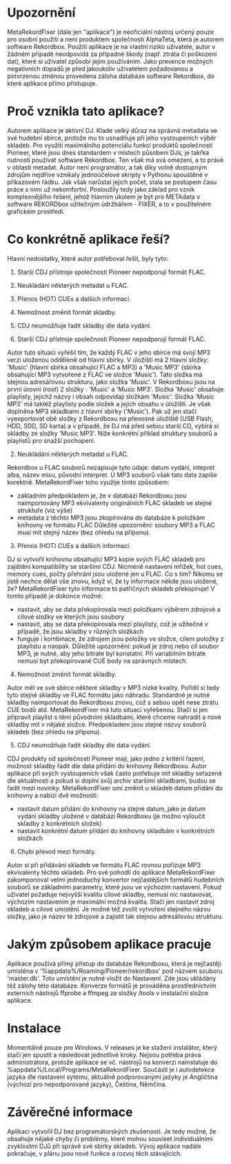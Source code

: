 # Upozornění

MetaRekordFixer (dále jen "aplikace") je neoficiální nástroj určený pouze pro osobní použití a není produktem společnosti AlphaTeta, která je autorem software Rekordbox. Použití aplikace je na vlastní riziko uživatele, autor v žádném případě neodpovídá za případné škody (např. ztráta či poškození dat), které si uživatel způsobí jejím používáním. Jako prevence možných negativních dopadů je před jakoukoliv uživatelem požadovanou a potvrzenou změnou provedena záloha databáze software Rekordbox, do které aplikace přímo přistupuje.

# Proč vznikla tato aplikace?

Autorem aplikace je aktivní DJ. Klade velký důraz na správná metadata ve své hudební sbírce, protože mu to usnadňuje při jeho vystoupeních výběr skladeb. Pro využití maximálního potenciálu funkcí produktů společnosti Pioneer, které jsou dnes standardem v místech působení DJs, je takřka nutností používat software Rekordbox. Ten však má svá omezení, a to právě v oblasti metadat. Autor není programátor, a tak díky volně dostupným zdrojům nejdříve vznikaly jednoúčelové skripty v Pythonu spouštěné v příkazovém řádku. Jak však narůstal jejich počet, stala se postupem času práce s nimi už nekomfortní. Posloužily tedy jako základ pro vznik komplexnějšího řešení, jehož hlavním úkolem je být pro METAdata v software REKORDbox užitečným údržbářem - FIXER, a to v použitelném grafickém prostředí.

# Co konkrétně aplikace řeší?

Hlavní nedostatky, které autor potřeboval řešit, byly tyto:
1. Starší CDJ přístroje společnosti Pioneer nepodporují formát FLAC.
2. Neukládání některých metadat u FLAC.
3. Přenos (HOT) CUEs a dalších informací.
4. Nemožnost změnit formát skladby.
5. CDJ neumožňuje řadit skladby dle data vydání.


1. Starší CDJ přístroje společnosti Pioneer nepodporují formát FLAC.

Autor tuto situaci vyřešil tím, že každý FLAC v jeho sbírce má svojí MP3 verzi uloženou odděleně od hlavní sbírky. V úložišti má 2 hlavní složky: 'Music' (hlavní sbírka obsahující FLAC a MP3) a 'Music MP3' (sbírka obsahující MP3 vytvořené z FLAC ve složce 'Music'). Tato složka má stejnou adresářovou strukturu, jako složka 'Music'. V Rekordboxu jsou na první úrovni (root) 2 složky : 'Music' a 'Music MP3'. Složka 'Music' obsahuje playlisty, jejichž názvy i obsah odpovídají složkám 'Music'. Složka 'Music MP3' má taktéž playlisty podle složek a jejich obsahu v úložišti. Je však doplněna MP3 skladbami z hlavní sbírky ('Music'). Pak už jen stačí vyexportovat obě složky z Rekordboxu na přenosné úložiště (USB Flash, HDD, SDD, SD karta) a v případě, že DJ má před sebou starší CD, vybírá si skladby ze složky 'Music MP3'. Níže konkrétní příklad struktury souborů a playlistů pro snažší pochopení.

2. Neukládání některých metadat u FLAC.

Rekordbox u FLAC souborů nezapisuje tyto údaje: datum vydání, intepret alba, název mixu, původní interpret. U MP3 souborů však tato data zapíše korektně. MetaRekordFixer toho využije tímto způsobem:
- základním předpokladem je, že v databázi Rekordboxu jsou naimportovány MP3 ekvivalenty originálních FLAC skladeb ve stejné struktuře (viz výše)
- metadata z těchto MP3 jsou zkopírována do databáze k položkám knihovny ve formátu FLAC
Důležité upozornění: soubory MP3 a FLAC musí mít stejný název (bez ohledu na příponu).

3. Přenos (HOT) CUEs a dalších informací.

DJ si vytvořil knihovnu obsahující MP3 kopie svých FLAC skladeb pro zajištění kompatibility se staršími CDJ. Nicméně nastavení mřížek, hot cues, memory cues, počty přehrání jsou uložené jen u FLAC. Co s tím? Nikomu se jistě nechce dělat vše znovu, když ví, že ty informace někde jsou uložené, že? MetaRekordFixer tyto informace to patřičných skladeb překopíruje! V tomto případě je dokonce možné:
- nastavit, aby se data překopírovala mezi položkami výběrem zdrojové a cílové složky ve kterých jsou soubory
- nastavit, aby se data překopírovala mezi playlisty, což je užitečné v případě, že jsou skladby v různých složkách
- funguje i kombinace, že zdrojem jsou položky ve složce, cílem položky z playlistu a naopak.
Důležité upozornění: pokud je zdroj nebo cíl soubor MP3, je nutné, aby jeho bitrate byl konstatní. Při variabilním bitrate nemusí být překopírované CUE body na správných místech.

4. Nemožnost změnit formát skladby.

Autor měl ve své sbírce některé skladby v MP3 nízké kvality. Pořídil si tedy tyto stejné skladby ve FLAC formátu jako náhradu. Standardně je nutné skladby naimportovat do Rekordboxu znovu, což s sebou opět nese ztrátu CUE bodů atd. MetaRekordFixer má tuto situaci vyřešenou. Stačí si jen připravit playlist s těmi původními skladbami, které chceme nahradit a nové skladby mít v nějaké složce. Předpokladem jsou stejné názvy souborů skladeb (bez ohledu na příponu). 

5. CDJ neumožňuje řadit skladby dle data vydání.

CDJ produkty od společnosti Pioneer mají, jako jedno z kritérií řazení, možnost skladby řadit dle data přidání do knihovny Rekordboxu. Autor aplikace při svých vystoupeních však často potřebuje mít skladby seřazené dle aktuálnosti a pokud si doplní svůj archiv staršími skladbami, budou se řadit mezi novinky. MetaRekordFixer umí změnit u skladeb datum přidání do knihovny a nabízí dvě možnosti:
- nastavit datum přidání do knihovny na stejné datum, jako je datum vydání skladby uložené v databázi Rekordboxu (je možno vyloučit skladby z konkrétních složek)
- nastavit konkrétní datum přidání do knihovny skladbám v konkrétních složkách

6. Chybí převod mezi formáty.

Autor si při přidávání skladeb ve formátu FLAC rovnou pořizuje MP3 ekvivalenty těchto skladeb. Pro své pohodlí do aplikace MetaRekordFixer zakomponoval velmi jednoduchý konvertor nejčastějších formátů hudebních souborů se základními parametry, které jsou ve výchozím nastavení. Pokud uživatel požaduje nejvyšší kvalitu cílové skladby, nemusí nic nastavovat, výchozím nastavením je maximální možná kvalita. Stačí jen nastavit zdroj skladeb a cílové umístění. Je možné též zvolit vytvoření stejného názvu složky, jako je název té zdrojové a zajistit tak stejnou adresářovou strukturu.

# Jakým způsobem aplikace pracuje

Aplikace používá přímý přístup do databáze Rekordboxu, která je nejčastěji umístěna v '%appdata%/Roaming/Pioneer/rekordbox' pod názvem souboru 'master.db'. Toto umístění je nutné vložit do Nastavení. Zde jsou ukládány též zálohy této databáze. Konverze formátů je prováděna prostřednictvím externích nástrojů ffprobe a ffmpeg ze složky /tools v instalační složce aplikace.

# Instalace

Momentálně pouze pro Windows. V releases je ke stažení instalátor, který stačí jen spustit a následovat jednotlivé kroky. Nejsou potřeba práva administrátora, protože aplikace se vč. nástrojů na konverzi nainstaluje do %appdata%/Local/Programs/MetaRekordFixer. Součástí je i autodetekce jazyka dle nastavení sytému, aktuálně podporovanými jazyky je Angličtina (výchozí pro nepodporované jazyky), Čeština, Němčina.

# Závěrečné informace
Aplikaci vytvořil DJ bez programátorských zkušeností. Je tedy možné, že obsahuje nějaké chyby či problémy, které mohou souviset individuálními zvyklostmi DJů při správě své sbírky skladeb. Vývoj aplikace nadále pokračuje, v plánu jsou nové funkce a rozvoj těch stávajících.



